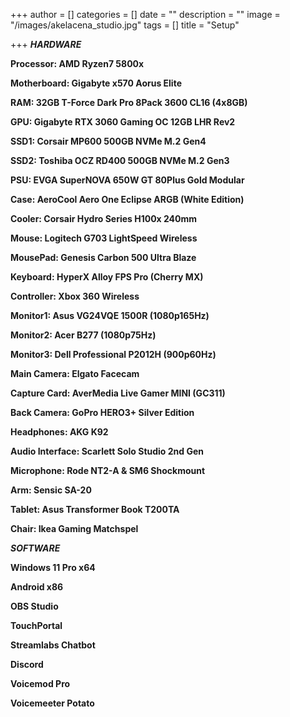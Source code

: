 +++
author = []
categories = []
date = ""
description = ""
image = "/images/akelacena_studio.jpg"
tags = []
title = "Setup"

+++
**_HARDWARE_**

**Processor: AMD Ryzen7 5800x**

**Motherboard: Gigabyte x570 Aorus Elite**

**RAM: 32GB T-Force Dark Pro 8Pack 3600 CL16 (4x8GB)**

**GPU: Gigabyte RTX 3060 Gaming OC 12GB LHR Rev2**

**SSD1: Corsair MP600 500GB NVMe M.2 Gen4**

**SSD2: Toshiba OCZ RD400 500GB NVMe M.2 Gen3**

**PSU: EVGA SuperNOVA 650W GT 80Plus Gold Modular**

**Case: AeroCool Aero One Eclipse ARGB (White Edition)**

**Cooler: Corsair Hydro Series H100x 240mm**

**Mouse: Logitech G703 LightSpeed Wireless**

**MousePad: Genesis Carbon 500 Ultra Blaze**

**Keyboard: HyperX Alloy FPS Pro (Cherry MX)**

**Controller: Xbox 360 Wireless**

**Monitor1: Asus VG24VQE 1500R (1080p165Hz)**

**Monitor2: Acer B277 (1080p75Hz)**

**Monitor3: Dell Professional P2012H (900p60Hz)**

**Main Camera: Elgato Facecam**

**Capture Card: AverMedia Live Gamer MINI (GC311)**

**Back Camera: GoPro HERO3+ Silver Edition**

**Headphones: AKG K92**

**Audio Interface: Scarlett Solo Studio 2nd Gen**

**Microphone: Rode NT2-A & SM6 Shockmount**

**Arm: Sensic SA-20**

**Tablet: Asus Transformer Book T200TA**

**Chair: Ikea Gaming Matchspel**

**_SOFTWARE_**

**Windows 11 Pro x64**

**Android x86**

**OBS Studio**

**TouchPortal**

**Streamlabs Chatbot**

**Discord**

**Voicemod Pro**

**Voicemeeter Potato**